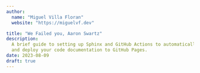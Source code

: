 ```yaml
---
author:
  name: "Miguel Villa Floran"
  website: "https://miguelvf.dev"

title: "We Failed you, Aaron Swartz"
description:
  A brief guide to setting up Sphinx and GitHub Actions to automatically build
  and deploy your code documentation to GitHub Pages.
date: 2023-08-09
draft: true
---
```

